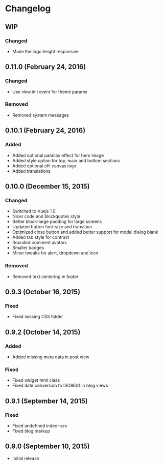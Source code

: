 # Changelog

## WIP

### Changed
- Made the logo height responsive

## 0.11.0 (February 24, 2016)

### Changed
- Use view.init event for theme params

### Removed
- Removed system messages

## 0.10.1 (February 24, 2016)

### Added
- Added optional parallax effect for hero image
- Added style option for top, main and bottom sections
- Added optional off-canvas logo
- Added translations

## 0.10.0 (December 15, 2015)

### Changed
- Switched to Vuejs 1.0
- Nicer code and blockquotes style
- Better block-large padding for large screens
- Updated button font-size and transition
- Optimized close button and added better support for modal dialog blank
- Added tab style for contrast
- Rounded comment avatars
- Smaller badges
- Minor tweaks for alert, dropdown and icon

### Removed
- Removed text centering in footer

## 0.9.3 (October 16, 2015)

### Fixed
- Fixed missing CSS folder

## 0.9.2 (October 14, 2015)

### Added
- Added missing meta data in post view

### Fixed
- Fixed widget html class
- Fixed date conversion to ISO8601 in blog views

## 0.9.1 (September 14, 2015)

### Fixed
- Fixed undefined index `hero`
- Fixed blog markup

## 0.9.0 (September 10, 2015)

- Initial release
